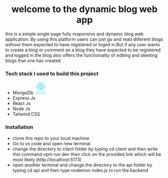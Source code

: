 <h1 align="center">welcome to the dynamic blog web app</h1>
<p>this is a simple single page fully responsive and dynamic blog web application. By using this platform  users can just go and read diiferent blogs without them expected to have registered or loged in.But if any user wants to create a blog or comment on a blog they have expected to be registered and logged in.the blog also offers the functionality of editing and deleting blogs that one has created</p>

<h3>Tech stack I used to build this project</h3>
<ul>
  <li>MongoDb <a href="https://reactjs.org/" target="_blank" rel="noreferrer"> <img src="https://raw.githubusercontent.com/devicons/devicon/master/icons/react/react-original-wordmark.svg" alt="react" width="40" height="40"/> </a></li>
  <li>Express Js</li>
  <li>React Js</li>
  <li>Node Js</li>
  <li>Tailwind CSS</li>
</ul>

<h3>Installation</h3>
<ul>
  <li>clone this repo to your local machine</li>
  <li>Go to vs code and open new terminal</li>
  <li>change the directory to client folder by typing cd client and then write this command npm run dev then click on the provided link which will be most likely (http://localhost:5173)</li>
  <li>open another terminal and change the directory to the api folder by typing cd api and then type nodemon index.js to run the backend</li>
 
</ul>

